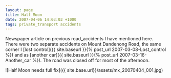 ```yaml
---
layout: page
title: Half Moon
date: 2007-04-06 14:03:03 +1000
tags: private_transport accidents
---
```


Newspaper article on previous road_accidents I have mentioned here. There were
two separate accidents on Mount Dandenong Road, the same corner
I [lost control]({{ site.baseurl }}{% post_url 2007-03-08-Lost_control %}) and as [another car]({{ site.baseurl }}{% post_url 2007-03-16-Another_car %}). The road was closed off for most of the afternoon.

![Half Moon needs full fix]({{ site.base.url}}/assets/mx_20070404_001.jpg)
